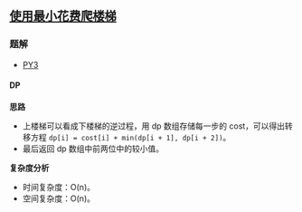 ## [使用最小花费爬楼梯](https://leetcode.cn/problems/min-cost-climbing-stairs/)

### 题解
+ [PY3](../../py3/768/746.py)

#### DP
**思路**
+ 上楼梯可以看成下楼梯的逆过程，用 dp 数组存储每一步的 cost，可以得出转移方程 `dp[i] = cost[i] + min(dp[i + 1], dp[i + 2])`。
+ 最后返回 dp 数组中前两位中的较小值。

**复杂度分析**
+ 时间复杂度：O(n)。
+ 空间复杂度：O(n)。